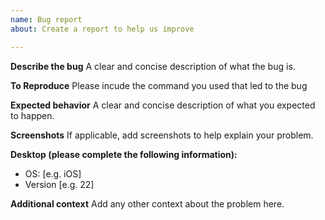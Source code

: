 ```yaml
---
name: Bug report
about: Create a report to help us improve

---
```


**Describe the bug**
A clear and concise description of what the bug is.

**To Reproduce**
Please incude the command you used that led to the bug

**Expected behavior**
A clear and concise description of what you expected to happen.

**Screenshots**
If applicable, add screenshots to help explain your problem.

**Desktop (please complete the following information):**
 - OS: [e.g. iOS]
 - Version [e.g. 22]

**Additional context**
Add any other context about the problem here.
